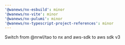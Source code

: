 ```yaml
---
'@wanews/nx-esbuild': minor
'@wanews/nx-vite': minor
'@wanews/nx-pulumi': minor
'@wanews/nx-typescript-project-references': minor
---
```


Switch from @nrwl/tao to nx and aws-sdk to aws sdk v3
